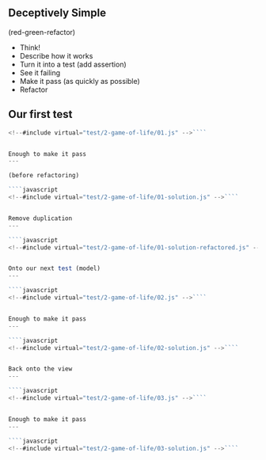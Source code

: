 Deceptively Simple
---
(red-green-refactor)

- Think!
- Describe how it works
- Turn it into a test (add assertion)
- See it failing
- Make it pass (as quickly as possible)
- Refactor


Our first test
---

````javascript
<!--#include virtual="test/2-game-of-life/01.js" -->````


Enough to make it pass
---

(before refactoring)

````javascript
<!--#include virtual="test/2-game-of-life/01-solution.js" -->````


Remove duplication
---

````javascript
<!--#include virtual="test/2-game-of-life/01-solution-refactored.js" -->````


Onto our next test (model)
---

````javascript
<!--#include virtual="test/2-game-of-life/02.js" -->````


Enough to make it pass
---

````javascript
<!--#include virtual="test/2-game-of-life/02-solution.js" -->````


Back onto the view
---

````javascript
<!--#include virtual="test/2-game-of-life/03.js" -->````


Enough to make it pass
---

````javascript
<!--#include virtual="test/2-game-of-life/03-solution.js" -->````

